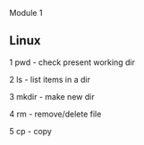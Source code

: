 Module 1

Linux
-----
1 pwd - check present working dir

2 ls - list items in a dir

3 mkdir - make new dir

4 rm - remove/delete file

5 cp - copy
